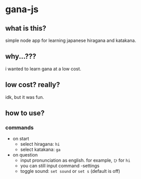 # gana-js

## what is this?

simple node app for learning japanese hiragana and katakana.

## why...???

i wanted to learn gana at a low cost.

## low cost? really?

idk, but it was fun.

## how to use?

### commands

- on start
    - select hiragana: `hi`
    - select katakana: `ga`
- on question
  - input pronunciation as english. for example, `ひ` for `hi`
  - you can still input command
-settings
  - toggle sound: `set sound` or `set s` (default is off)
